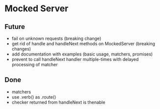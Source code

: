 
# Mocked Server

## Future
- fail on unknown requests (breaking change)
- get rid of handle and handleNext methods on MockedServer (breaking changes)
- add documentation with examples (basic usage, matchers, promises)
- prevent to call handleNext handler multiple-times with delayed processing of matcher

## Done
- matchers
- use .verb() as .route()
- checker returned from handleNext is thenable
